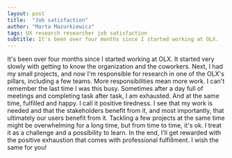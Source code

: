```yaml
---
layout: post
title:  "Job satisfaction"
author: "Marta Mazurkiewicz"
tags: UX research researcher job satisfaction
subtitle: It's been over four months since I started working at OLX.
---
```

It's been over four months since I started working at OLX. It started very slowly with getting to know the organization and the coworkers. Next, I had my small projects, and now I'm responsible for research in one of the OLX's pillars, including a few teams. More responsibilities mean more work. I can't remember the last time I was this busy. Sometimes after a day full of meetings and completing task after task, I am exhausted. And at the same time, fulfilled and happy. I call it positive tiredness.  I see that my work is needed and that the stakeholders benefit from it, and most importantly, that ultimately our users benefit from it. Tackling a few projects at the same time might be overwhelming for a long time, but from time to time, it's ok. I treat it as a challenge and a possibility to learn. In the end, I'll get rewarded with the positive exhaustion that comes with professional fulfillment. I wish the same for you!
